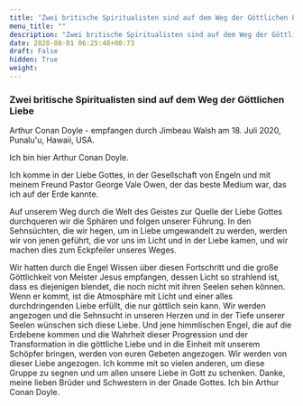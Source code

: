 ```yaml
---
title: "Zwei britische Spiritualisten sind auf dem Weg der Göttlichen Liebe"
menu_title: ""
description: "Zwei britische Spiritualisten sind auf dem Weg der Göttlichen Liebe"
date: 2020-08-01 06:25:48+00:73
draft: False
hidden: True
weight:
---
```

### Zwei britische Spiritualisten sind auf dem Weg der Göttlichen Liebe

Arthur Conan Doyle - empfangen durch Jimbeau Walsh am 18. Juli 2020, Punalu'u, Hawaii, USA.

Ich bin hier Arthur Conan Doyle.

Ich komme in der Liebe Gottes, in der Gesellschaft von Engeln und mit meinem Freund Pastor George Vale Owen, der das beste Medium war, das ich auf der Erde kannte.

Auf unserem Weg durch die Welt des Geistes zur Quelle der Liebe Gottes durchqueren wir die Sphären und folgen unserer Führung. In den Sehnsüchten, die wir hegen, um in Liebe umgewandelt zu werden, werden wir von jenen geführt, die vor uns im Licht und in der Liebe kamen, und wir machen dies zum Eckpfeiler unseres Weges.

Wir hatten durch die Engel Wissen über diesen Fortschritt und die große Göttlichkeit von Meister Jesus empfangen, dessen Licht so strahlend ist, dass es diejenigen blendet, die noch nicht mit ihren Seelen sehen können. Wenn er kommt, ist die Atmosphäre mit Licht und einer alles durchdringenden Liebe erfüllt, die nur göttlich sein kann. Wir werden angezogen und die Sehnsucht in unseren Herzen und in der Tiefe unserer Seelen wünschen sich diese Liebe. Und jene himmlischen Engel, die auf die Erdebene kommen und die Wahrheit dieser Progression und der Transformation in die göttliche Liebe und in die Einheit mit unserem Schöpfer bringen, werden von euren Gebeten angezogen. Wir werden von dieser Liebe angezogen. Ich komme mit so vielen anderen, um diese Gruppe zu segnen und um allen unsere Liebe in Gott zu schenken. Danke, meine lieben Brüder und Schwestern in der Gnade Gottes. Ich bin Arthur Conan Doyle.
